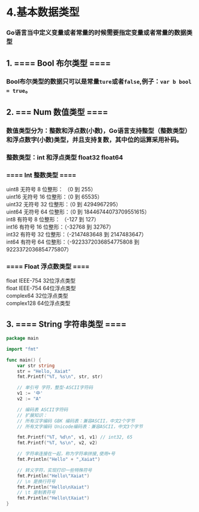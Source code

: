 # 4.基本数据类型
### Go语言当中定义变量或者常量的时候需要指定变量或者常量的数据类型

## 1. ==== Bool 布尔类型 ====
### Bool布尔类型的数据只可以是常量`ture`或者`false`,例子：`var b bool = true`。

## 2. === Num 数值类型 ====
### 数值类型分为：整数和浮点数(小数)，Go语言支持整型（整数类型）和浮点数字(小数)类型，并且支持复数，其中位的运算采用补码。
### 整数类型：int 和浮点类型 float32 float64
### ==== Int 整数类型 ====
uint8  无符号 8 位整形： （0 到 255）  
uint16 无符号 16 位整形：（0 到 65535）  
uint32 无符号 32 位整形：（0 到 4294967295）  
uint64 无符号 64 位整形：（0 到 18446744073709551615）  
int8   有符号 8 位整形： （-127 到 127）  
int16  有符号 16 位整形：（-32768 到 32767）  
int32  有符号 32 位整形：（-2147483648 到 2147483647）  
int64  有符号 64 位整形：（-9223372036854775808 到 9223372036854775807）  
### ==== Float 浮点数类型 ====
float       IEEE-754 32位浮点类型  
float       IEEE-754 64位浮点类型   
complex64   32位浮点类型  
complex128  64位浮点类型  

## 3. ==== String 字符串类型 ====
```go
package main

import "fmt"

func main() {
	var str string
	str = "Hello, Xaiat"
	fmt.Printf("%T, %s\n", str, str)

	// 单引号 字符，整型-ASCII字符码
	v1 := '中'
	v2 := "A"

	// 编码表 ASCII字符码
	// 扩展知识：
	// 所有汉字编码 GBK 编码表：兼容ASCII，中文2个字节
	// 所有文字编码 Unicode编码表：兼容ASCII，中文3个字节

	fmt.Printf("%T, %d\n", v1, v1) // int32, 65
	fmt.Printf("%T, %s\n", v2, v2)

	// 字符串连接在一起，称为字符串拼接,使用+号
	fmt.Println("Hello" + ",Xaiat")

	// 转义字符，实现打印一些特殊符号
	fmt.Println("Hello\"Xaiat")
	// \n 是换行符号
	fmt.Println("Hello\nXaiat")
	// \t 是制表符号
	fmt.Println("Hello\tXaiat")
}
```